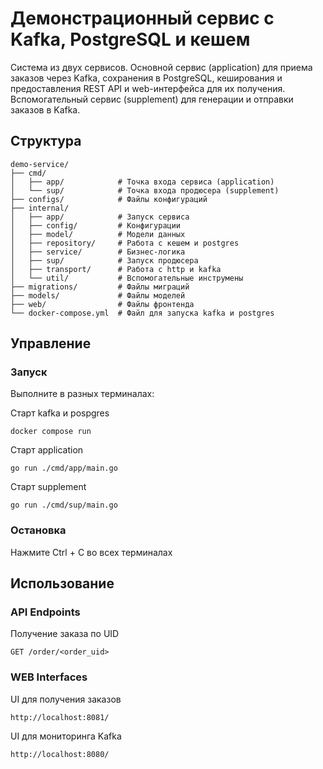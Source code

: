 # Демонстрационный сервис с Kafka, PostgreSQL и кешем

Система из двух сервисов. Основной сервис (application) для приема заказов через Kafka, сохранения в PostgreSQL, кеширования и предоставления REST API и web-интерфейса для их получения. Вспомогательный сервис (supplement) для генерации и отправки заказов в Kafka.

## Структура

```
demo-service/
├── cmd/
│   ├── app/            # Точка входа сервиса (application)
│   └── sup/            # Точка входа продюсера (supplement)
├── configs/            # Файлы конфигураций
├── internal/
│   ├── app/            # Запуск сервиса
│   ├── config/         # Конфигурации
│   ├── model/          # Модели данных
│   ├── repository/     # Работа с кешем и postgres
│   ├── service/        # Бизнес-логика
│   ├── sup/            # Запуск продюсера
│   ├── transport/      # Работа с http и kafka
│   └── util/           # Вспомогательные инструмены
├── migrations/         # Файлы миграций
├── models/             # Файлы моделей
├── web/                # Файлы фронтенда
└── docker-compose.yml  # Файл для запуска kafka и postgres
```

## Управление

### Запуск

Выполните в разных терминалах:

Старт kafka и pospgres

```
docker compose run
```

Старт application

```
go run ./cmd/app/main.go
```

Старт supplement

```
go run ./cmd/sup/main.go
```

### Остановка

Нажмите Ctrl + C во всех терминалах

## Использование

### API Endpoints

Получение заказа по UID

```
GET /order/<order_uid>
```

### WEB Interfaces

UI для получения заказов

```
http://localhost:8081/
```

UI для мониторинга Kafka

```
http://localhost:8080/
```
